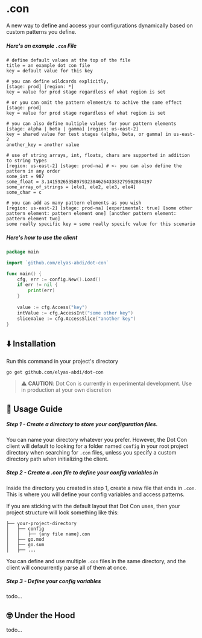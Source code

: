 # .con

A new way to define and access your configurations dynamically based on custom patterns you define.

##### Here's an example `.con` File
```text
# define default values at the top of the file
title = an example dot con file
key = default value for this key

# you can define wildcards explicitly, 
[stage: prod] [region: *]
key = value for prod stage regardless of what region is set

# or you can omit the pattern element/s to achive the same effect
[stage: prod]
key = value for prod stage regardless of what region is set

# you can also define multiple values for your pattern elements
[stage: alpha | beta | gamma] [region: us-east-2]
key = shared value for test stages (alpha, beta, or gamma) in us-east-2
another_key = another value

# use of string arrays, int, floats, chars are supported in addition to string types 
[region: us-east-2] [stage: prod-na] # <- you can also define the pattern in any order
some_int = 987
some_float = 3.141592653589793238462643383279502884197
some_array_of_strings = [ele1, ele2, ele3, ele4]
some_char = c

# you can add as many pattern elements as you wish
[region: us-east-2] [stage: prod-na] [experimental: true] [some other pattern element: pattern element one] [another pattern element: pattern element two]
some really specific key = some really specifc value for this scenario
```
##### Here's how to use the client
```go
package main

import `github.com/elyas-abdi/dot-con`

func main() {
    cfg, err := config.New().Load()
    if err != nil {
        print(err)
    }
	
    value := cfg.Access("key")
    intValue := cfg.AccessInt("some other key")
    sliceValue := cfg.AccessSlice("another key")
}
```


## ⬇️ Installation 

Run this command in your project's directory

```shell
go get github.com/elyas-abdi/dot-con
```
> ⚠️ **CAUTION**: Dot Con is currently in experimental development. Use in production at your own discretion 

## 🦮️ Usage Guide

##### Step 1 - Create a directory to store your configuration files.
You can name your directory whatever you prefer. However, the Dot Con client will default to looking for a folder named `config` in your root project directory when searching for `.con` files, unless you specify a custom directory path when initializing the client.

##### Step 2 - Create a .con file to define your config variables in
Inside the directory you created in step 1, create a new file that ends in `.con`. This is where you will define your config variables and access patterns.

If you are sticking with the default layout that Dot Con uses, then your project structure will look something like this:
```text
├── your-project-directory
│   ├── config
│   │   ├── {any file name}.con
│   ├── go.mod
│   ├── go.sum
│   ├── ...
```
You can define and use multiple `.con` files in the same directory, and the client will concurrently parse all of them at once.

##### Step 3 - Define your config variables
todo... 
## 🤓 Under the Hood
todo... 